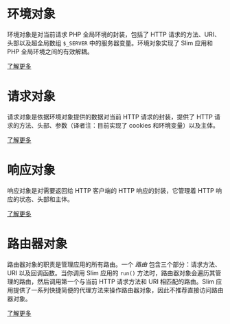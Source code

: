 # 环境对象

环境对象是对当前请求 PHP 全局环境的封装，包括了 HTTP 请求的方法、URI、头部以及超全局数组 `$_SERVER` 中的服务器变量。环境对象实现了 Slim 应用和 PHP 全局环境之间的有效解耦。

[了解更多](/objects/environment)

# 请求对象

请求对象是依据环境对象提供的数据对当前 HTTP 请求的封装，提供了 HTTP 请求的方法、头部、参数（译者注：目前实现了 cookies 和环境变量）以及主体。

[了解更多](/objects/request)

# 响应对象

响应对象是对需要返回给 HTTP 客户端的 HTTP 响应的封装，它管理着 HTTP 响应的状态、头部和主体。

[了解更多](/objects/response)

# 路由器对象

路由器对象的职责是管理应用的所有路由。一个 _路由_ 包含三个部分：请求方法、URI 以及回调函数。当你调用 Slim 应用的 `run()` 方法时，路由器对象会遍历其管理的路由，然后调用第一个与当前 HTTP 请求方法和 URI 相匹配的路由。Slim 应用提供了一系列快捷简便的代理方法来操作路由器对象，因此不推荐直接访问路由器对象。

[了解更多](/objects/router)
